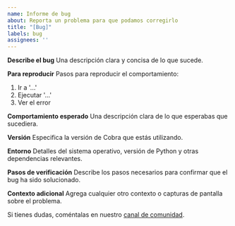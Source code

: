 ```yaml
---
name: Informe de bug
about: Reporta un problema para que podamos corregirlo
title: "[Bug]"
labels: bug
assignees: ''
---
```


**Describe el bug**
Una descripción clara y concisa de lo que sucede.

**Para reproducir**
Pasos para reproducir el comportamiento:
1. Ir a '...'
2. Ejecutar '...'
3. Ver el error

**Comportamiento esperado**
Una descripción clara de lo que esperabas que sucediera.

**Versión**
Especifica la versión de Cobra que estás utilizando.

**Entorno**
Detalles del sistema operativo, versión de Python y otras dependencias relevantes.

**Pasos de verificación**
Describe los pasos necesarios para confirmar que el bug ha sido solucionado.

**Contexto adicional**
Agrega cualquier otro contexto o capturas de pantalla sobre el problema.

Si tienes dudas, coméntalas en nuestro [canal de comunidad](https://discord.gg/pcobra).

